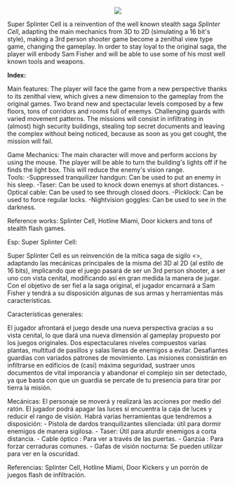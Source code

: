 <head>
	<link href="https://fonts.googleapis.com/css?family=Anton|Russo+One|Sarpanch|Stalinist+One" rel="stylesheet">
</head>

<p align= "center">
<img src=	"https://github.com/AreymondUcm/Pruebas/blob/master/Recursos/MOSHED-2018-9-29-16-39-30.gif?raw=true">
</p> 

Super Splinter Cell is a reinvention of the well known stealth saga *Splinter Cell*, adapting the main mechanics from 3D to 2D (simulating a 16 bit's style), making a 3rd person shooter game become a zenithal view type game, changing the gameplay. In order to stay loyal to the original saga, the player will enbody Sam Fisher and will be able to use some of his most well known tools and weapons.  

**Index:**

Main features:
The player will face the game from a new perspective thanks to its zenithal view, which gives a new dimension to the gameplay from the original games.
Two brand new and spectacular levels composed by a few floors, tons of corridors and rooms full of enemys.
Challenging guards with varied movement patterns.
The missions will consist in infiltrating in (almost) high security buildings, stealing top secret documents and leaving the complex without being noticed, because as soon as you get cought, the mission will fail.  

Game Mechanics:
The main character will move and perform accions by using the mouse.
The player will be able to turn the building's lights off if he finds the light box. This will reduce the enemy's vision range.  
Tools:
	-Suppressed tranquilizer handgun: Can be used to put an enemy in his sleep.
	-Taser: Can be used to knock down enemys at short distances.
	-Optical cable: Can be used to see through closed doors.
	-Picklock: Can be used to force regular locks.
	-Nightvision goggles: Can be used to see in the darkness.  

Reference works: Splinter Cell, Hotline Miami, Door kickers and tons of stealth flash games.



Esp:
Super Splinter Cell:

Super Splinter Cell es un reinvención de la mítica saga de sigilo <<Splinter Cell>>, adaptando las mecánicas principales de la misma del 3D al 2D (al estilo de 16 bits), implicando que el juego pasará de ser un 3rd person shooter, a ser uno con vista cenital, modificando así en gran medida la manera de jugar. Con el objetivo de ser fiel a la saga original, el jugador encarnará a Sam Fisher y tendrá a su disposición algunas de sus armas y herramientas más características.

Características generales:

El jugador afrontará el juego desde una nueva perspectiva gracias a su vista cenital, lo que dará una nueva dimensión al gameplay propuesto por los juegos originales.
Dos espectaculares niveles compuestos varias plantas, multitud de pasillos y salas llenas de enemigos a evitar.
Desafiantes guardias con variados patrones de movimiento.
Las misiones consistirán en infiltrarse en edificios de (casi) máxima seguridad, sustraer unos documentos de vital imporancia y abandonar el complejo sin ser detectado, ya que basta con que un guardia se percate de tu presencia para tirar por tierra la misión.


Mecánicas:
El personaje se moverá y realizará las acciones por medio del ratón.
El jugador podrá apagar las luces si encuentra la caja de luces y reducir el rango de visión.
Habrá varias herramientas que tendremos a disposición:
	- Pistola de dardos tranquilizantes silenciada: útil para dormir enemigos de manera sigilosa.
	- Taser: Útil para aturdir enemigos a corta distancia.
    - Cable óptico : Para ver a través de las puertas.
    - Ganzúa : Para forzar cerraduras comunes. 
	- Gafas de visión nocturna: Se pueden utilizar para ver en la oscuridad.


Referencias: Splinter Cell, Hotline Miami, Door Kickers y un porrón de juegos flash de infiltración.

